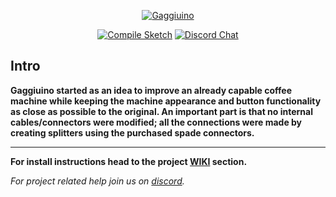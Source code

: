 <div align="center">

[![Gaggiuino](/images/GAGGIUINO_LOGO_transp.png)](https://github.com/Zer0-bit/gaggiuino)

[![Compile Sketch](https://github.com/Zer0-bit/gaggiuino/actions/workflows/compile-sketch.yml/badge.svg)](https://github.com/Zer0-bit/gaggiuino/actions/workflows/compile-sketch.yml)
[![Discord Chat](https://img.shields.io/discord/890339612441063494)](https://discord.gg/eJTDJA3xfh "Join Discord Help Chat")
</div>



## Intro
**Gaggiuino started as an idea to improve an already capable coffee machine while keeping the machine appearance and button functionality as close as possible to the original. An important part is that no internal cables/connectors were modified; all the connections were made by creating splitters using the purchased spade connectors.**
***
**For install instructions head to the project [WIKI](https://github.com/Zer0-bit/gaggiuino/wiki) section.**

*For project related help join us on [discord](https://discord.gg/eJTDJA3xfh).*

</div>
